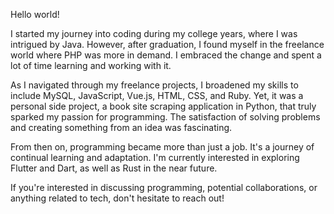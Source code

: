 Hello world!

I started my journey into coding during my college years, where I was intrigued by Java. However, after graduation, I found myself in the freelance world where PHP was more in demand. I embraced the change and spent a lot of time learning and working with it.

As I navigated through my freelance projects, I broadened my skills to include MySQL, JavaScript, Vue.js, HTML, CSS, and Ruby. Yet, it was a personal side project, a book site scraping application in Python, that truly sparked my passion for programming. The satisfaction of solving problems and creating something from an idea was fascinating.

From then on, programming became more than just a job. It's a journey of continual learning and adaptation. I'm currently interested in exploring Flutter and Dart, as well as Rust in the near future.

If you're interested in discussing programming, potential collaborations, or anything related to tech, don't hesitate to reach out!
